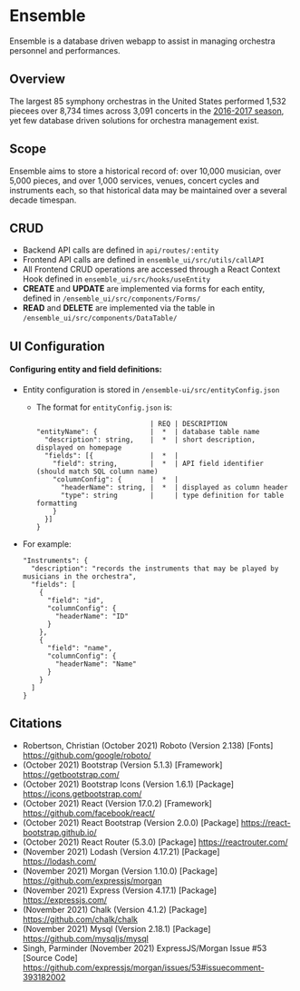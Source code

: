 # Ensemble
Ensemble is a database driven webapp to assist in managing orchestra personnel and performances.

## Overview
The largest 85 symphony orchestras in the United States performed 1,532 piecees over 8,734 times across 3,091 concerts in the [2016-2017 season](https://www.bsomusic.org/stories/the-data-behind-the-2016-2017-orchestra-season/), yet few database driven solutions for orchestra management exist.

## Scope
Ensemble aims to store a historical record of: over 10,000 musician, over 5,000 pieces, and over 1,000 services, venues, concert cycles and instruments each, so that historical data may be maintained over a several decade timespan.

## CRUD
- Backend API calls are defined in `api/routes/:entity`
- Frontend API calls are defined in `ensemble_ui/src/utils/callAPI`
- All Frontend CRUD operations are accessed through a React Context Hook defined in `ensemble_ui/src/hooks/useEntity`
- **CREATE** and **UPDATE** are implemented via forms for each entity, defined in `/ensemble_ui/src/components/Forms/`
- **READ** and **DELETE** are implemented via the table in `/ensemble_ui/src/components/DataTable/`

## UI Configuration
#### Configuring entity and field definitions:
- Entity configuration is stored in `/ensemble-ui/src/entityConfig.json`
  - The format for `entityConfig.json` is:
    ```
                                | REQ | DESCRIPTION
    "entityName": {             |  *  | database table name
      "description": string,    |  *  | short description, displayed on homepage
      "fields": [{              |  *  | 
        "field": string,        |  *  | API field identifier (should match SQL column name)
        "columnConfig": {       |  *  | 
          "headerName": string, |  *  | displayed as column header
          "type": string        |     | type definition for table formatting
        } 
      }]
    }
    ```                 

- For example:
  ```
  "Instruments": {
    "description": "records the instruments that may be played by musicians in the orchestra",
    "fields": [
      {
        "field": "id",
        "columnConfig": {
          "headerName": "ID"
        }
      },
      {
        "field": "name",
        "columnConfig": {
          "headerName": "Name"
        }
      }
    ]
  }
  ```


## Citations
- Robertson, Christian (October 2021) Roboto (Version 2.138) [Fonts] https://github.com/google/roboto/
- (October 2021) Bootstrap (Version 5.1.3) [Framework] https://getbootstrap.com/
- (October 2021) Bootstrap Icons (Version 1.6.1) [Package] https://icons.getbootstrap.com/
- (October 2021) React (Version 17.0.2) [Framework] https://github.com/facebook/react/
- (October 2021) React Bootstrap (Version 2.0.0) [Package] https://react-bootstrap.github.io/
- (October 2021) React Router (5.3.0) [Package] https://reactrouter.com/
- (November 2021) Lodash (Version 4.17.21) [Package] https://lodash.com/
- (November 2021) Morgan (Version 1.10.0) [Package] https://github.com/expressjs/morgan
- (November 2021) Express (Version 4.17.1) [Package] https://expressjs.com/
- (November 2021) Chalk (Version 4.1.2) [Package] https://github.com/chalk/chalk
- (November 2021) Mysql (Version 2.18.1) [Package] https://github.com/mysqljs/mysql
- Singh, Parminder (November 2021) ExpressJS/Morgan Issue #53 [Source Code] https://github.com/expressjs/morgan/issues/53#issuecomment-393182002
